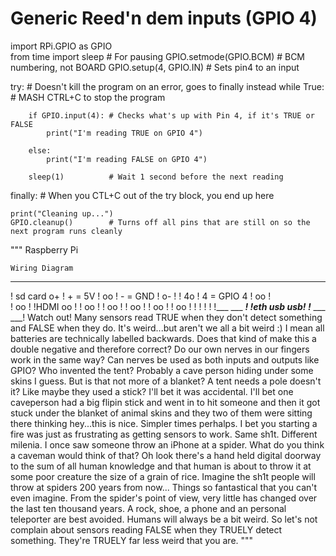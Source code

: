 # Generic Reed'n dem inputs (GPIO 4) 

import RPi.GPIO as GPIO  
from time import sleep    # For pausing
GPIO.setmode(GPIO.BCM)    # BCM numbering, not BOARD
GPIO.setup(4, GPIO.IN)    # Sets pin4 to an input 


try:                      # Doesn't kill the program on an error, goes to finally instead
    while True:           # MASH CTRL+C to stop the program
        
        if GPIO.input(4): # Checks what's up with Pin 4, if it's TRUE or FALSE
            print("I'm reading TRUE on GPIO 4")
            
        else:  
            print("I'm reading FALSE on GPIO 4") 

        sleep(1)          # Wait 1 second before the next reading  
  
finally:                  # When you CTL+C out of the try block, you end up here
    
    print("Cleaning up...")
    GPIO.cleanup()        # Turns off all pins that are still on so the next program runs cleanly
    
    
    
    
"""
    Raspberry Pi
    
    Wiring Diagram
   _______________
   !  sd card o+ !     + = 5V
   !          oo !     - = GND
   !          o- ! 
   !          4o !     4 = GPIO 4
   !          oo !     
   !          oo !
   !HDMI      oo !
   !          oo !
   !          oo !
   !          oo !
   !          oo !
   !          oo !
   !             !
   !             !
   !___   ___ ___!
   !eth   usb usb!
   !___   ___ ___!
Watch out! Many sensors read TRUE when they don't detect something
and FALSE when they do. It's weird...but aren't we all a bit weird :)
I mean all batteries are technically labelled backwards. Does that
kind of make this a double negative and therefore correct? Do our
own nerves in our fingers work in the same way? Can nerves be used
as both inputs and outputs like GPIO? Who invented the tent? Probably
a cave person hiding under some skins I guess. But is that not more of
a blanket? A tent needs a pole doesn't it? Like maybe they used a stick?
I'll bet it was accidental. I'll bet one caveperson had a big flipin
stick and went in to hit someone and then it got stuck under the
blanket of animal skins and they two of them were sitting there thinking
hey...this is nice. Simpler times perhalps. I bet you starting a
fire was just as frustrating as getting sensors to work. Same sh1t.
Different milenia. I once saw someone throw an iPhone at a spider.
What do you think a caveman would think of that? Oh look there's a hand
held digital doorway to the sum of all human knowledge and that human is
about to throw it at some poor creature the size of a grain of rice.
Imagine the sh1t people will throw at spiders 200 years from now...
Things so fantastical that you can't even imagine. From the spider's
point of view, very little has changed over the last ten thousand years.
A rock, shoe, a phone and an personal teleporter are best avoided.
Humans will always be a bit weird. So let's not complain about sensors
reading FALSE when they TRUELY detect something.
They're TRUELY far less weird that you are.
"""
